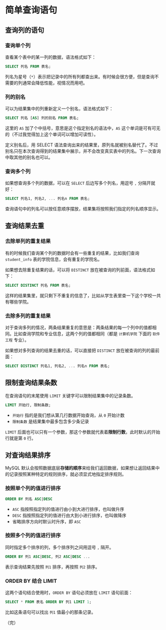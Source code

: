# 简单查询语句

## 查询列的语句

### 查询单个列

查看某个表中的某一列的数据，语法格式如下：

```sql
SELECT 列名 FROM 表名;
```

列名为星号（`*`）表示把记录中的所有列都查出来。有时候会很方便，但是查询不需要的列通常会降低性能，视情况而用吧。

### 列的别名

可以为结果集中的列重新定义一个别名，语法格式如下：

```sql
SELECT 列名 [AS] 列的别名 FROM 表名;
```

这里的 `AS` 加了个中括号，意思是这个指定别名的语法中，`AS` 这个单词是可有可无的（不过我觉得加上这个单词可以增加可读性）。

定义别名后，用 SELECT 语法查询出来的结果里，原列名就被别名替代了。不过别名只在本次查询得到的结果集中展示，并不会改变真实表中的列名。下一次查询中取其他的别名也可以。

### 查询多个列

如果想查询多个列的数据，可以在 `SELECT` 后边写多个列名，用逗号 `,` 分隔开就好：

```sql
SELECT 列名1, 列名2, ... 列名n FROM 表名;
```

查询语句中的列名可以按任意顺序摆放，结果集将按照我们指定的列名顺序显示。

## 查询结果去重

### 去除单列的重复结果

有的时候我们查询某个列的数据时会有一些重复的结果，比如我们查询 `student_info` 表的学院信息，会有重复的学院名。

如果想去除重复结果的话，可以将 `DISTINCT` 放在被查询的列前面，语法格式如下：

```sql
SELECT DISTINCT 列名 FROM 表名;
```

这样的结果集里，就只剩下不重复的信息了，比如从学生表里查一下这个学校一共有哪些学院。

### 去除多列的重复结果

对于查询多列的情况，两条结果重复的意思是：两条结果的每一个列中的值都相同。比如查询学院和专业信息，这两个列的值都相同（都是 `计算机学院` 下面的 `软件工程` 专业）。

如果想对多列查询的结果去重的话，可以直接把 `DISTINCT` 放在被查询的列的最前面：

```sql
SELECT DISTINCT 列名1, 列名2, ... 列名n FROM 表名;
```

## 限制查询结果条数

在查询语句的末尾使用 `LIMIT` 关键字可以限制结果集中的记录条数。

```sql
LIMIT 开始行, 限制条数;
```

* `开始行` 指的是我们想从第几行数据开始查询，从 `0` 开始计数
* `限制条数` 是结果集中最多包含多少条记录

`LIMIT` 后面也可以只有一个参数，那这个参数就代表着**限制行数**，此时默认的开始行就是第 `0` 行。

## 对查询结果排序

MySQL 默认会按照数据底层**存储的顺序**来给我们返回数据，如果想让返回结果中的记录按照某种特定的规则排序，就必须显式地指定排序规则。

### 按照单个列的值进行排序

```sql
ORDER BY 列名 ASC|DESC
```

* `ASC` 指按照指定列的值进行由小到大进行排序，也叫做升序
* `DESC` 指按照指定列的值进行由大到小进行排序，也叫做降序
* 省略排序方向时默认时升序，即 `ASC`

### 按照多个列的值进行排序

同时指定多个排序的列，多个排序列之间用逗号 `,` 隔开。

```sql
ORDER BY 列1 ASC|DESC, 列2 ASC|DESC ...
```

表示查询结果先按照 `列1` 排序，再按照 `列2` 排序。

### ORDER BY 结合 LIMIT

这两个语句结合使用时，`ORDER BY` 语句必须放在 `LIMIT` 语句前面：

```sql
SELECT * FROM 表名 ORDER BY 列1 LIMIT 1;
```

比如这条语句可以找出 `列1` 值最小的那条记录。

（完）
